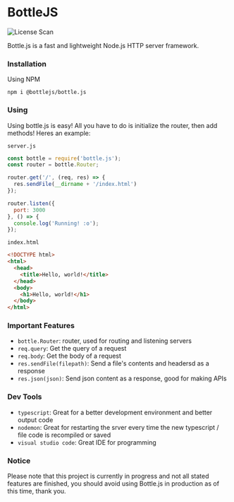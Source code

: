 # BottleJS

![License Scan](https://app.fossa.com/api/projects/git%2Bgithub.com%2Fbottlejs%2Fbottle.js.svg?type=shield)

Bottle.js is a fast and lightweight Node.js HTTP server framework.

### Installation

Using NPM

```
npm i @bottlejs/bottle.js
```

### Using

Using bottle.js is easy! All you have to do is initialize the router, then add methods! Heres an example:

`server.js`
```js
const bottle = require('bottle.js');
const router = bottle.Router;

router.get('/', (req, res) => {
  res.sendFile(__dirname + '/index.html')
});

router.listen({
  port: 3000
}, () => {
  console.log('Running! :o');
});
```

`index.html`
```html
<!DOCTYPE html>
<html>
  <head>
    <title>Hello, world!</title>
  </head>
  <body>
    <h1>Hello, world!</h1>
  </body>
</html>
```

### Important Features

  - `bottle.Router`: router, used for routing and listening servers
  - `req.query`: Get the query of a request
  - `req.body`: Get the body of a request
  - `res.sendFile(filepath)`: Send a file's contents and headersd as a response
  - `res.json(json)`: Send json content as a response, good for making APIs

### Dev Tools

  - `typescript`: Great for a better development environment and better output code
  - `nodemon`: Great for restarting the srver every time the new typescript / file code is recompiled or saved
  - `visual studio code`: Great IDE for programming

### Notice

Please note that this project is currently in progress and not all stated features are finished, you should avoid using Bottle.js in production as of this time, thank you.